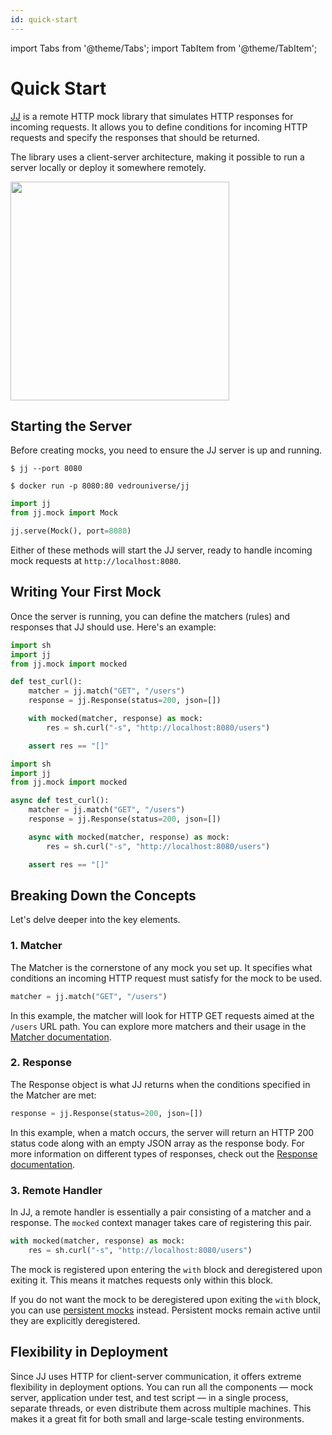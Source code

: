 ```yaml
---
id: quick-start
---
```


import Tabs from '@theme/Tabs';
import TabItem from '@theme/TabItem';

# Quick Start

[JJ](https://pypi.org/project/jj/) is a remote HTTP mock library that simulates HTTP responses for incoming requests. It allows you to define conditions for incoming HTTP requests and specify the responses that should be returned. 

The library uses a client-server architecture, making it possible to run a server locally or deploy it somewhere remotely. 

<p style={{ textAlign: "center" }}>
    <img src={require("./client-server-arch.png").default} width="350px" />
</p>

## Starting the Server

Before creating mocks, you need to ensure the JJ server is up and running.

<Tabs>
  <TabItem value="CLI">

```shell
$ jj --port 8080
```

  </TabItem>
    <TabItem value="Docker">

```shell
$ docker run -p 8080:80 vedrouniverse/jj
```

  </TabItem>
  <TabItem value="Python">

```python
import jj
from jj.mock import Mock

jj.serve(Mock(), port=8080)
```

  </TabItem>
</Tabs>

Either of these methods will start the JJ server, ready to handle incoming mock requests at `http://localhost:8080`.

## Writing Your First Mock

Once the server is running, you can define the matchers (rules) and responses that JJ should use. Here's an example:

<Tabs>
  <TabItem value="sync" label="sync" default>

```python
import sh
import jj
from jj.mock import mocked

def test_curl():
    matcher = jj.match("GET", "/users")
    response = jj.Response(status=200, json=[])

    with mocked(matcher, response) as mock:
        res = sh.curl("-s", "http://localhost:8080/users")

    assert res == "[]"
```

  </TabItem>
  <TabItem value="async" label="async">

```python
import sh
import jj
from jj.mock import mocked

async def test_curl():
    matcher = jj.match("GET", "/users")
    response = jj.Response(status=200, json=[])

    async with mocked(matcher, response) as mock:
        res = sh.curl("-s", "http://localhost:8080/users")

    assert res == "[]"
```

  </TabItem>
</Tabs>

## Breaking Down the Concepts

Let's delve deeper into the key elements.

### 1. Matcher

The Matcher is the cornerstone of any mock you set up. It specifies what conditions an incoming HTTP request must satisfy for the mock to be used.

```python
matcher = jj.match("GET", "/users")
```

In this example, the matcher will look for HTTP GET requests aimed at the `/users` URL path. You can explore more matchers and their usage in the [Matcher documentation](/docs/matchers).

### 2. Response

The Response object is what JJ returns when the conditions specified in the Matcher are met:

```python
response = jj.Response(status=200, json=[])
```

In this example, when a match occurs, the server will return an HTTP 200 status code along with an empty JSON array as the response body. For more information on different types of responses, check out the [Response documentation](/docs/responses).

### 3. Remote Handler

In JJ, a remote handler is essentially a pair consisting of a matcher and a response. The `mocked` context manager takes care of registering this pair.

```python
with mocked(matcher, response) as mock:
    res = sh.curl("-s", "http://localhost:8080/users")
```

The mock is registered upon entering the `with` block and deregistered upon exiting it. This means it matches requests only within this block.

If you do not want the mock to be deregistered upon exiting the `with` block, you can use [persistent mocks](/docs/mocks/persistent-mocks) instead. Persistent mocks remain active until they are explicitly deregistered.

## Flexibility in Deployment

Since JJ uses HTTP for client-server communication, it offers extreme flexibility in deployment options. You can run all the components — mock server, application under test, and test script — in a single process, separate threads, or even distribute them across multiple machines. This makes it a great fit for both small and large-scale testing environments.
